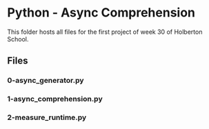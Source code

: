 # Python - Async Comprehension

This folder hosts all files for the first project of week 30 of Holberton School.

## Files
### 0-async_generator.py
### 1-async_comprehension.py
### 2-measure_runtime.py
